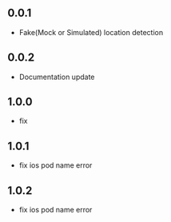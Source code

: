 ## 0.0.1

- Fake(Mock or Simulated) location detection

## 0.0.2

- Documentation update

## 1.0.0

- fix

## 1.0.1

- fix ios pod name error

## 1.0.2

- fix ios pod name error
